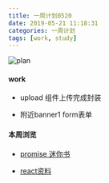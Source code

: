 ```yaml
---
title: 一周计划0520
date: 2019-05-21 11:18:31
categories: 一周计划
tags: [work, study]
---
```


![plan](https://user-gold-cdn.xitu.io/2018/9/3/1659f1969e015231?w=1424&h=698&f=png&s=1887559)

<!--more-->

#### work

 * upload 组件上传完成封装

 * 附近banner1 form表单

#### 



#### 本周浏览

* [promise 迷你书](https://www.kancloud.cn/kancloud/promises-book/44222)

* [ react资料 ](https://github.com/webproblem/learning-article#react)
